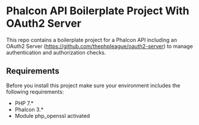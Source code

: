 # Phalcon API Boilerplate Project With OAuth2 Server

This repo contains a boilerplate project for a Phalcon API including an OAuth2 Server (https://github.com/thephpleague/oauth2-server) to manage authentication and authorization checks.

## Requirements

Before you install this project make sure your environment includes the following requirements:

* PHP 7.*
* Phalcon 3.*
* Module php_openssl activated